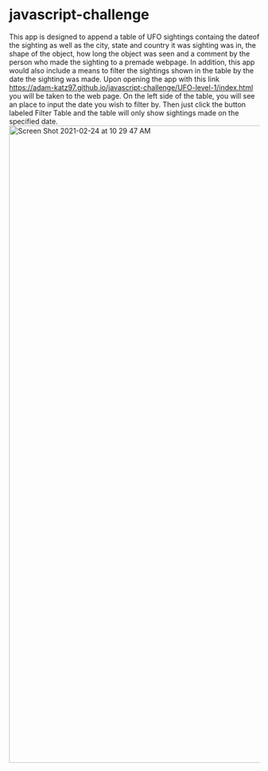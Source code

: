 # javascript-challenge
This app is designed to append a table of UFO sightings containg the dateof the sighting as well as the city, state and country it was sighting was in, the shape of the object, how long the object was seen and a comment by the person who made the sighting to a premade webpage. In addition, this app would also include a means to filter the sightings shown in the table by the date the sighting was made. Upon opening the app with this link https://adam-katz97.github.io/javascript-challenge/UFO-level-1/index.html you will be taken to the web page. On the left side of the table, you will see an place to input the date you wish to filter by. Then just click the button labeled Filter Table and the table will only show sightings made on the specified date.<img width="1280" alt="Screen Shot 2021-02-24 at 10 29 47 AM" src="https://user-images.githubusercontent.com/69397356/109033414-3dd80b80-768c-11eb-81ee-cb260de88724.png">


